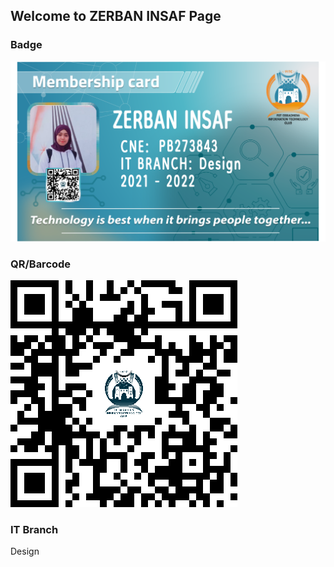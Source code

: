 ## Welcome to ZERBAN INSAF Page


### Badge
![Image](badges/insafzerban.png)

### QR/Barcode
![Image](qr/qr_insafzerban.png)
### IT Branch
Design

